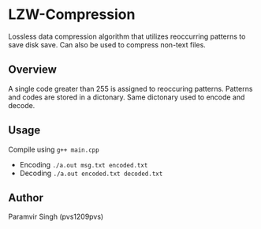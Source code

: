 # LZW-Compression

Lossless data compression algorithm that utilizes reoccurring patterns to save disk save. Can also be used to compress non-text files. 

## Overview
A single code greater than 255 is assigned to reoccuring patterns. Patterns and codes are stored in a dictonary. Same dictonary used to encode and decode. 

## Usage

Compile using `g++ main.cpp` <br/>
* Encoding
`./a.out msg.txt encoded.txt`
* Decoding
`./a.out encoded.txt decoded.txt`

## Author
Paramvir Singh (pvs1209pvs)
